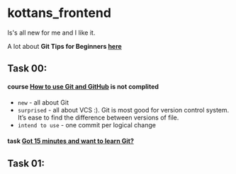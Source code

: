 # kottans_frontend
Is's all new for me and I like it.

A lot about **Git Tips for Beginners [here](https://www.webpagefx.com/blog/web-design/git-tips/)**
## Task 00:
#### course [How to use Git and GitHub](https://github.com/KonstantynNazarenko/kottans_frontend/blob/master/task00.PNG) is not complited
* `new` - all about Git
* `surprised` - all about VCS :). Git is most good for version control system. It’s ease to find the difference between versions of file. 
* `intend to use` -  one commit per logical change
#### task [Got 15 minutes and want to learn Git?](https://try.github.io/levels/1/challenges/1)
## Task 01:
